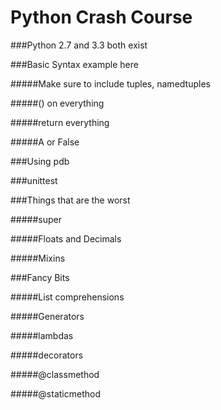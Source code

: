 Python Crash Course
===================

###Python 2.7 and 3.3 both exist

###Basic Syntax example here

#####Make sure to include tuples, namedtuples

#####() on everything

#####return everything

#####A or False

###Using pdb

###unittest

###Things that are the worst

#####super

#####Floats and Decimals

#####Mixins

###Fancy Bits

#####List comprehensions

#####Generators

#####lambdas

#####decorators

#####@classmethod

#####@staticmethod